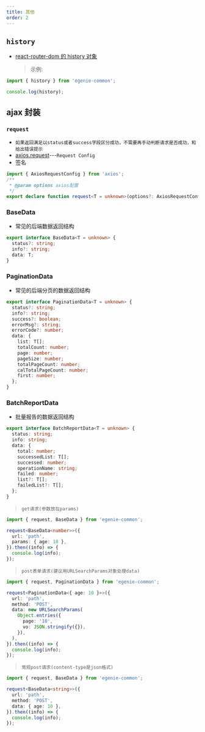 ```yaml
---
title: 其他
order: 2
---
```


## `history`

- [react-router-dom 的 history 对象](https://reactrouter.com/web/api/history)
  > 示例:

```ts
import { history } from 'egenie-common';

console.log(history);
```

## ajax 封装

### `request`

- `如果返回满足以status或者success字段区分成功，不需要再手动判断请求是否成功，和给出错误提示`
- [axios.request](https://github.com/axios/axios#request-config)---`Request Config`
- 签名

```ts
import { AxiosRequestConfig } from 'axios';
/**
 * @param options axios配置
 */
export declare function request<T = unknown>(options?: AxiosRequestConfig): Promise<T>;
```

### BaseData

- 常见的后端数据返回结构

```ts
export interface BaseData<T = unknown> {
  status?: string;
  info?: string;
  data: T;
}
```

### PaginationData

- 常见的后端分页的数据返回结构

```ts
export interface PaginationData<T = unknown> {
  status?: string;
  info?: string;
  success?: boolean;
  errorMsg?: string;
  errorCode?: number;
  data: {
    list: T[];
    totalCount: number;
    page: number;
    pageSize: number;
    totalPageCount: number;
    calTotalPageCount: number;
    first: number;
  };
}
```

### BatchReportData

- 批量报告的数据返回结构

```ts
export interface BatchReportData<T = unknown> {
  status: string;
  info: string;
  data: {
    total: number;
    successedList: T[];
    successed: number;
    operationName: string;
    failed: number;
    list?: T[];
    failedList?: T[];
  };
}
```

> `get请求(参数放在params)`

```ts
import { request, BaseData } from 'egenie-common';

request<BaseData<number>>({
  url: 'path',
  params: { age: 18 },
}).then((info) => {
  console.log(info);
});
```

> `post表单请求(建议用URLSearchParams对象处理data)`

```ts
import { request, PaginationData } from 'egenie-common';

request<PaginationData<{ age: 10 }>>({
  url: 'path',
  method: 'POST',
  data: new URLSearchParams(
    Object.entries({
      page: '10',
      vo: JSON.stringify({}),
    }),
  ),
}).then((info) => {
  console.log(info);
});
```

> `常规post请求(content-type是json格式)`

```ts
import { request, BaseData } from 'egenie-common';

request<BaseData<string>>({
  url: 'path',
  method: 'POST',
  data: { age: 10 },
}).then((info) => {
  console.log(info);
});
```
